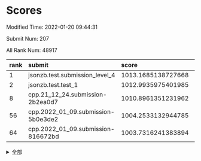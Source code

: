 # Scores

Modified Time: 2022-01-20 09:44:31

Submit Num: 207

All Rank Num: 48917

| rank |               submit               |       score        |       sigma        | pk_num |
| :--- | :--------------------------------- | :----------------- | :----------------- | :----- |
| 1    | jsonzb.test.submission_level_4     | 1013.1685138727668 | 0.8170070641886129 | 942    |
| 2    | jsonzb.test.test_1                 | 1012.9935975401985 | 0.8198760900674756 | 940    |
| 8    | cpp.21_12_24.submission-2b2ea0d7   | 1010.8961351231962 | 0.8056030556203648 | 946    |
| 56   | cpp.2022_01_09.submission-5b0e3de2 | 1004.2533132944785 | 0.7120665476718707 | 951    |
| 64   | cpp.2022_01_09.submission-816672bd | 1003.7316241383894 | 0.7076455996236037 | 941    |


<details>
<summary>全部</summary>

| rank |                 submit                 |       score        |       sigma        | pk_num |
| :--- | :------------------------------------- | :----------------- | :----------------- | :----- |
| 1    | jsonzb.test.submission_level_4         | 1013.1685138727668 | 0.8170070641886129 | 942    |
| 2    | jsonzb.test.test_1                     | 1012.9935975401985 | 0.8198760900674756 | 940    |
| 3    | gobigger.level_3.submission_level_3_37 | 1012.0874303796451 | 0.8098969957063226 | 946    |
| 4    | gobigger.level_3.submission_level_3_41 | 1011.4273332909115 | 0.7621052959774435 | 945    |
| 5    | gobigger.level_3.submission_level_3_38 | 1011.3973741199743 | 0.7670845910112787 | 943    |
| 6    | gobigger.level_3.submission_level_3_24 | 1010.9535231635767 | 0.7899403937183346 | 945    |
| 7    | gobigger.level_3.submission_level_3_33 | 1010.8963881572054 | 0.7827164919504962 | 947    |
| 8    | cpp.21_12_24.submission-2b2ea0d7       | 1010.8961351231962 | 0.8056030556203648 | 946    |
| 9    | gobigger.level_3.submission_level_3_36 | 1010.8811155075093 | 0.8288487229079586 | 947    |
| 10   | gobigger.level_3.submission_level_3_28 | 1010.8395158352008 | 0.7656499364358477 | 943    |
| 11   | gobigger.level_3.submission_level_3_35 | 1010.7940687770578 | 0.7621829062372467 | 941    |
| 12   | gobigger.level_3.submission_level_3_10 | 1010.7480149821141 | 0.7559551901592648 | 949    |
| 13   | gobigger.level_3.submission_level_3_4  | 1010.7290530855772 | 0.7750412672694144 | 948    |
| 14   | gobigger.level_3.submission_level_3_47 | 1010.7251916163045 | 0.7721426904268662 | 942    |
| 15   | gobigger.level_3.submission_level_3_1  | 1010.4983183004771 | 0.7730544879327168 | 949    |
| 16   | gobigger.level_3.submission_level_3_8  | 1010.4617824142692 | 0.7760492006524051 | 948    |
| 17   | gobigger.level_3.submission_level_3_21 | 1010.3254144111302 | 0.7777712151120814 | 947    |
| 18   | gobigger.level_3.submission_level_3_19 | 1010.2950508769177 | 0.755702659626184  | 938    |
| 19   | gobigger.level_3.submission_level_3_20 | 1010.2704545927855 | 0.74624271204392   | 945    |
| 20   | gobigger.level_3.submission_level_3_42 | 1010.2623501261952 | 0.7620440921714375 | 945    |
| 21   | gobigger.level_3.submission_level_3_17 | 1010.2586122080512 | 0.7539430713330496 | 945    |
| 22   | gobigger.level_3.submission_level_3_29 | 1010.1528222057404 | 0.7747273151099007 | 947    |
| 23   | gobigger.level_3.submission_level_3_16 | 1010.1289703324735 | 0.759157694432499  | 946    |
| 24   | gobigger.level_3.submission_level_3_3  | 1009.9449174001517 | 0.7525643583654152 | 946    |
| 25   | gobigger.level_3.submission_level_3_18 | 1009.8929194457716 | 0.7645863891028049 | 944    |
| 26   | gobigger.level_3.submission_level_3_49 | 1009.8834809572427 | 0.7434248004644601 | 945    |
| 27   | gobigger.level_3.submission_level_3_0  | 1009.8092638513598 | 0.7530943622012893 | 949    |
| 28   | gobigger.level_3.submission_level_3_15 | 1009.7397796628868 | 0.7509978299497854 | 945    |
| 29   | gobigger.level_3.submission_level_3_34 | 1009.5396348079072 | 0.7575909753307285 | 952    |
| 30   | gobigger.level_3.submission_level_3_45 | 1009.5365441676608 | 0.7671237698951822 | 948    |
| 31   | gobigger.level_3.submission_level_3_12 | 1009.4898007718331 | 0.7631021846871275 | 948    |
| 32   | gobigger.level_3.submission_level_3_26 | 1009.4595448374856 | 0.7665608434379402 | 946    |
| 33   | gobigger.level_3.submission_level_3_30 | 1009.4367380800168 | 0.7503258055598346 | 947    |
| 34   | gobigger.level_3.submission_level_3_11 | 1009.4313046669162 | 0.7406651876660597 | 944    |
| 35   | gobigger.level_3.submission_level_3_22 | 1009.4294013264266 | 0.7553333773292925 | 950    |
| 36   | gobigger.level_3.submission_level_3_13 | 1009.4247548257057 | 0.7544464687986486 | 942    |
| 37   | gobigger.level_3.submission_level_3_23 | 1009.3896051337628 | 0.7396085544788142 | 948    |
| 38   | gobigger.level_3.submission_level_3_46 | 1009.3314796196556 | 0.7523984279091367 | 949    |
| 39   | gobigger.level_3.submission_level_3_43 | 1009.2891405503948 | 0.7589518877693164 | 952    |
| 40   | gobigger.level_3.submission_level_3_39 | 1009.254183712117  | 0.736462335013738  | 945    |
| 41   | gobigger.level_3.submission_level_3_40 | 1009.2013646966997 | 0.7539293785440757 | 947    |
| 42   | gobigger.level_3.submission_level_3_25 | 1009.0989603166854 | 0.7616876778638533 | 943    |
| 43   | gobigger.level_3.submission_level_3_14 | 1009.0528672111947 | 0.7507586339805292 | 948    |
| 44   | gobigger.level_3.submission_level_3_48 | 1009.0425084171727 | 0.7537925612551168 | 943    |
| 45   | gobigger.level_3.submission_level_3_2  | 1009.0082329926328 | 0.7560656832764575 | 946    |
| 46   | gobigger.level_3.submission_level_3_44 | 1008.9851925179355 | 0.7366862827777793 | 944    |
| 47   | gobigger.level_3.submission_level_3_9  | 1008.8875468494196 | 0.7563060959423243 | 942    |
| 48   | gobigger.level_3.submission_level_3_31 | 1008.863449692572  | 0.7360526988827466 | 947    |
| 49   | gobigger.level_3.submission_level_3_5  | 1008.7692907886113 | 0.7427802240851394 | 943    |
| 50   | gobigger.level_3.submission_level_3_7  | 1008.5286006845533 | 0.7437555082009363 | 946    |
| 51   | gobigger.level_3.submission_level_3_32 | 1008.5282856085172 | 0.7557134245479032 | 948    |
| 52   | gobigger.level_3.submission_level_3_27 | 1008.5192683408175 | 0.7335373758886871 | 942    |
| 53   | gobigger.level_3.submission_level_3_6  | 1008.0624512379019 | 0.7449763334411154 | 943    |
| 54   | gobigger.level_1.submission_level_1_10 | 1004.9047064504537 | 0.7153577267806782 | 945    |
| 55   | gobigger.level_1.submission_level_1_23 | 1004.5833649272845 | 0.7113856986161198 | 949    |
| 56   | cpp.2022_01_09.submission-5b0e3de2     | 1004.2533132944785 | 0.7120665476718707 | 951    |
| 57   | gobigger.level_1.submission_level_1_40 | 1003.982651400251  | 0.7215879933172217 | 946    |
| 58   | gobigger.level_1.submission_level_1_35 | 1003.9698266626733 | 0.7224562903213816 | 945    |
| 59   | gobigger.level_1.submission_level_1_46 | 1003.9391900354989 | 0.7214223098613178 | 946    |
| 60   | gobigger.level_1.submission_level_1_19 | 1003.871166213447  | 0.7183947278667431 | 937    |
| 61   | gobigger.level_1.submission_level_1_33 | 1003.860150681189  | 0.7151451581397611 | 947    |
| 62   | gobigger.level_1.submission_level_1_21 | 1003.8542416042108 | 0.7156776842724902 | 948    |
| 63   | gobigger.level_1.submission_level_1_20 | 1003.75819465896   | 0.7085398633309696 | 944    |
| 64   | cpp.2022_01_09.submission-816672bd     | 1003.7316241383894 | 0.7076455996236037 | 941    |
| 65   | gobigger.level_1.submission_level_1_28 | 1003.6877484293472 | 0.7303888494301781 | 946    |
| 66   | gobigger.level_1.submission_level_1_43 | 1003.6794273139551 | 0.7199359716349123 | 945    |
| 67   | gobigger.level_1.submission_level_1_25 | 1003.6769677990876 | 0.7089554355172304 | 945    |
| 68   | gobigger.level_1.submission_level_1_29 | 1003.60074643009   | 0.7196186589402256 | 946    |
| 69   | gobigger.level_1.submission_level_1_41 | 1003.5999744454125 | 0.711857422799645  | 946    |
| 70   | gobigger.level_1.submission_level_1_2  | 1003.5938712205188 | 0.7149652811917517 | 948    |
| 71   | gobigger.level_1.submission_level_1_24 | 1003.5400933125176 | 0.7066342806845861 | 946    |
| 72   | gobigger.level_1.submission_level_1_37 | 1003.442088224003  | 0.7274110118996481 | 944    |
| 73   | gobigger.level_1.submission_level_1_30 | 1003.4143007930678 | 0.7054130495504224 | 947    |
| 74   | gobigger.level_1.submission_level_1_39 | 1003.4053173274367 | 0.7047613683348275 | 942    |
| 75   | gobigger.level_1.submission_level_1_45 | 1003.386672974164  | 0.7045892255866464 | 946    |
| 76   | gobigger.level_1.submission_level_1_0  | 1003.3686382589779 | 0.7172096787068424 | 941    |
| 77   | gobigger.level_1.submission_level_1_38 | 1003.2714379933988 | 0.7197796641744255 | 948    |
| 78   | gobigger.level_1.submission_level_1_4  | 1003.2442331914893 | 0.7101811860143151 | 948    |
| 79   | gobigger.level_1.submission_level_1_1  | 1003.1551240541439 | 0.7102216994793787 | 951    |
| 80   | gobigger.level_1.submission_level_1_11 | 1003.1390220262565 | 0.7236792870014345 | 947    |
| 81   | gobigger.level_1.submission_level_1_27 | 1003.0642479440091 | 0.7059026059270282 | 947    |
| 82   | gobigger.level_1.submission_level_1_18 | 1003.0398597470461 | 0.7064736382390834 | 941    |
| 83   | gobigger.level_1.submission_level_1_34 | 1002.9933285502204 | 0.7133355500550416 | 948    |
| 84   | gobigger.level_1.submission_level_1_16 | 1002.967570023177  | 0.7262394696120564 | 946    |
| 85   | gobigger.level_1.submission_level_1_49 | 1002.9020084304735 | 0.7186804449101917 | 941    |
| 86   | gobigger.level_1.submission_level_1_5  | 1002.9019240154421 | 0.7110775657681041 | 945    |
| 87   | gobigger.level_1.submission_level_1_42 | 1002.8467873926859 | 0.7188563793040227 | 949    |
| 88   | gobigger.level_1.submission_level_1_47 | 1002.8199630729473 | 0.7177065061822205 | 945    |
| 89   | gobigger.level_1.submission_level_1_8  | 1002.7928116238089 | 0.71123159049396   | 944    |
| 90   | gobigger.level_1.submission_level_1_9  | 1002.7827910715745 | 0.7039025776963027 | 941    |
| 91   | gobigger.level_1.submission_level_1_17 | 1002.7309990868088 | 0.709492713964407  | 948    |
| 92   | gobigger.level_1.submission_level_1_15 | 1002.7106377783314 | 0.7095431478255468 | 944    |
| 93   | gobigger.level_1.submission_level_1_14 | 1002.7072786557453 | 0.7161486536279914 | 943    |
| 94   | gobigger.level_1.submission_level_1_3  | 1002.6905679059681 | 0.7025653677895365 | 944    |
| 95   | gobigger.level_1.submission_level_1_36 | 1002.6747247181335 | 0.7127738924107221 | 947    |
| 96   | gobigger.level_1.submission_level_1_31 | 1002.4425790037125 | 0.7011469722671737 | 949    |
| 97   | gobigger.level_1.submission_level_1_44 | 1002.3022347869116 | 0.7202614727572815 | 944    |
| 98   | gobigger.level_1.submission_level_1_7  | 1002.1627497384962 | 0.7200587565605865 | 949    |
| 99   | gobigger.level_1.submission_level_1_6  | 1002.1548966406535 | 0.7181381988222075 | 945    |
| 100  | gobigger.level_1.submission_level_1_32 | 1002.1229380062013 | 0.7065385298612814 | 947    |
| 101  | gobigger.level_1.submission_level_1_26 | 1002.0354397626277 | 0.7095588782838947 | 941    |
| 102  | gobigger.level_1.submission_level_1_22 | 1001.9421646472911 | 0.7062990709981801 | 945    |
| 103  | gobigger.level_1.submission_level_1_13 | 1001.7845619278147 | 0.707003289113129  | 940    |
| 104  | gobigger.level_1.submission_level_1_12 | 1001.7125668878912 | 0.7161501024442314 | 951    |
| 105  | gobigger.level_1.submission_level_1_48 | 1001.5975829035144 | 0.7137497212922979 | 945    |
| 106  | gobigger.random.submission_random_9    | 997.9599028445695  | 0.7076327102541708 | 942    |
| 107  | gobigger.random.submission_random_15   | 997.6846468971935  | 0.7065397297594055 | 944    |
| 108  | gobigger.random.submission_random_3    | 997.1920839976915  | 0.7136725107185466 | 950    |
| 109  | gobigger.random.submission_random_45   | 997.0159473843684  | 0.7093459567486678 | 944    |
| 110  | gobigger.random.submission_random_40   | 996.9502793741545  | 0.7077405715294519 | 948    |
| 111  | gobigger.random.submission_random_28   | 996.7594214310035  | 0.702847579109875  | 948    |
| 112  | gobigger.random.submission_random_26   | 996.7196904460508  | 0.6993937973921264 | 943    |
| 113  | gobigger.random.submission_random_6    | 996.7025860177552  | 0.7209351836900109 | 944    |
| 114  | gobigger.random.submission_random_20   | 996.6297818727926  | 0.7069450527759736 | 947    |
| 115  | gobigger.random.submission_random_49   | 996.5541074831496  | 0.703010581516473  | 947    |
| 116  | gobigger.random.submission_random_4    | 996.5093540503074  | 0.7163180906621761 | 945    |
| 117  | gobigger.random.submission_random_1    | 996.4603221695721  | 0.6958123652291969 | 947    |
| 118  | gobigger.random.submission_random_35   | 996.4413668385629  | 0.7077289261973911 | 943    |
| 119  | gobigger.random.submission_random_36   | 996.4191900954036  | 0.7181010592077005 | 946    |
| 120  | gobigger.random.submission_random_18   | 996.4135108734325  | 0.7089825811798077 | 944    |
| 121  | gobigger.random.submission_random_47   | 996.4119724117259  | 0.7026457146373557 | 948    |
| 122  | gobigger.random.submission_random_34   | 996.4026601573812  | 0.7037471707002985 | 943    |
| 123  | gobigger.random.submission_random_46   | 996.2948430919834  | 0.7153266333410817 | 941    |
| 124  | gobigger.random.submission_random_24   | 996.2683518093168  | 0.7116823425135572 | 942    |
| 125  | gobigger.random.submission_random_10   | 996.2593592984147  | 0.7055411725181423 | 948    |
| 126  | gobigger.random.submission_random_32   | 996.1928452490636  | 0.7041281167389114 | 948    |
| 127  | gobigger.random.submission_random_48   | 996.1118039369853  | 0.6987481230041404 | 945    |
| 128  | gobigger.random.submission_random_16   | 996.1047216101396  | 0.7110284395192524 | 949    |
| 129  | gobigger.random.submission_random_2    | 996.0800287560751  | 0.7130998693643105 | 945    |
| 130  | gobigger.random.submission_random_30   | 996.030050214122   | 0.7102769829475198 | 946    |
| 131  | gobigger.random.submission_random_39   | 996.0160923749461  | 0.7030056045474609 | 946    |
| 132  | gobigger.random.submission_random_14   | 996.0030260483236  | 0.7119789880600199 | 942    |
| 133  | gobigger.random.submission_random_13   | 995.9868612997674  | 0.7317592543583364 | 951    |
| 134  | gobigger.random.submission_random_11   | 995.9286146328636  | 0.7187498420116095 | 945    |
| 135  | gobigger.random.submission_random_37   | 995.8509057406227  | 0.7035730768661332 | 948    |
| 136  | gobigger.random.submission_random_0    | 995.8203363496758  | 0.7118538547954033 | 939    |
| 137  | gobigger.random.submission_random_22   | 995.7983146653019  | 0.7094529932716036 | 947    |
| 138  | gobigger.random.submission_random_25   | 995.721956554856   | 0.7109583367837706 | 947    |
| 139  | gobigger.random.submission_random_23   | 995.6799203736873  | 0.6914007297656136 | 947    |
| 140  | gobigger.random.submission_random_31   | 995.6778825908946  | 0.7188716088205542 | 947    |
| 141  | gobigger.random.submission_random_38   | 995.6291936944349  | 0.70676808170751   | 946    |
| 142  | gobigger.random.submission_random_44   | 995.6129796675874  | 0.7091250983463321 | 942    |
| 143  | gobigger.random.submission_random_19   | 995.5647601094162  | 0.7155580367496012 | 943    |
| 144  | gobigger.random.submission_random_12   | 995.5476334210753  | 0.7182251174967814 | 946    |
| 145  | gobigger.random.submission_random_29   | 995.5352871064694  | 0.7083477964363071 | 941    |
| 146  | gobigger.random.submission_random_42   | 995.5171437381019  | 0.7076749199786229 | 940    |
| 147  | gobigger.random.submission_random_7    | 995.4948868152305  | 0.7180551356588825 | 944    |
| 148  | gobigger.random.submission_random_27   | 995.4833099483845  | 0.7075891756394318 | 939    |
| 149  | gobigger.random.submission_random_17   | 995.42858675448    | 0.7027170943507296 | 948    |
| 150  | gobigger.random.submission_random_5    | 995.4180594586616  | 0.7093737085842928 | 943    |
| 151  | gobigger.random.submission_random_41   | 995.2444621471752  | 0.7228108427802756 | 943    |
| 152  | gobigger.random.submission_random_33   | 994.7867397193787  | 0.7180266404308402 | 939    |
| 153  | gobigger.random.submission_random_43   | 994.7151424718897  | 0.7197237142585395 | 942    |
| 154  | gobigger.level_2.submission_level_2_20 | 994.6644623032668  | 0.7302471042432352 | 942    |
| 155  | gobigger.random.submission_random_21   | 994.3647042741115  | 0.7010178990676311 | 948    |
| 156  | gobigger.level_2.submission_level_2_41 | 994.1225164046728  | 0.7240535129179411 | 944    |
| 157  | gobigger.level_2.submission_level_2_22 | 993.8827464871331  | 0.7331960838229021 | 947    |
| 158  | gobigger.random.submission_random_8    | 993.8316506362404  | 0.7498744123491166 | 950    |
| 159  | gobigger.level_2.submission_level_2_10 | 993.4201847308613  | 0.7347501795730588 | 942    |
| 160  | gobigger.level_2.submission_level_2_33 | 993.1946937667562  | 0.760387515501811  | 946    |
| 161  | gobigger.level_2.submission_level_2_4  | 993.1574715546864  | 0.735005488240251  | 945    |
| 162  | gobigger.level_2.submission_level_2_8  | 993.1565003634602  | 0.7542094726688058 | 947    |
| 163  | gobigger.level_2.submission_level_2_45 | 993.1144962164489  | 0.7337074077137569 | 949    |
| 164  | gobigger.level_2.submission_level_2_0  | 993.0329875795546  | 0.7535859552501677 | 944    |
| 165  | gobigger.level_2.submission_level_2_28 | 992.9933573847779  | 0.7307576487518129 | 945    |
| 166  | gobigger.level_2.submission_level_2_17 | 992.931994126974   | 0.732364169361098  | 941    |
| 167  | gobigger.level_2.submission_level_2_14 | 992.7104595511744  | 0.7500145443778847 | 946    |
| 168  | gobigger.level_2.submission_level_2_32 | 992.6614679950707  | 0.7391434880651115 | 943    |
| 169  | gobigger.level_2.submission_level_2_40 | 992.616613081637   | 0.7506649946882391 | 949    |
| 170  | gobigger.level_2.submission_level_2_3  | 992.5998845819803  | 0.7503914183519299 | 947    |
| 171  | gobigger.level_2.submission_level_2_13 | 992.5307462841142  | 0.7535172149957322 | 947    |
| 172  | gobigger.level_2.submission_level_2_42 | 992.4966561895608  | 0.7655827727549375 | 946    |
| 173  | gobigger.level_2.submission_level_2_47 | 992.453307923061   | 0.7330525613525645 | 940    |
| 174  | gobigger.level_2.submission_level_2_29 | 992.4240878737927  | 0.7556194122428306 | 942    |
| 175  | gobigger.level_2.submission_level_2_34 | 992.4163776999294  | 0.7385205813832296 | 948    |
| 176  | gobigger.level_2.submission_level_2_23 | 992.3444589889912  | 0.7338041589702297 | 950    |
| 177  | gobigger.level_2.submission_level_2_46 | 992.3279076175801  | 0.747180391601574  | 946    |
| 178  | gobigger.level_2.submission_level_2_30 | 992.2285132237015  | 0.7260094824986391 | 949    |
| 179  | gobigger.level_2.submission_level_2_35 | 992.1633710880905  | 0.7206181698845362 | 948    |
| 180  | gobigger.level_2.submission_level_2_31 | 992.1558093191568  | 0.7320816113446562 | 949    |
| 181  | gobigger.level_2.submission_level_2_36 | 992.1477152728608  | 0.738457242320259  | 945    |
| 182  | gobigger.level_2.submission_level_2_44 | 992.1022706193933  | 0.7359097500871047 | 941    |
| 183  | gobigger.level_2.submission_level_2_11 | 992.0956757195304  | 0.7601621265508346 | 945    |
| 184  | gobigger.level_2.submission_level_2_5  | 992.0761874223057  | 0.7517400683153858 | 950    |
| 185  | gobigger.level_2.submission_level_2_24 | 992.0569106927135  | 0.7358670495291533 | 944    |
| 186  | gobigger.level_2.submission_level_2_16 | 992.0196809980915  | 0.7432810840969984 | 949    |
| 187  | gobigger.level_2.submission_level_2_39 | 991.9380963945129  | 0.7437180530260079 | 945    |
| 188  | gobigger.level_2.submission_level_2_27 | 991.8405725218923  | 0.7550427053783741 | 944    |
| 189  | gobigger.level_2.submission_level_2_1  | 991.792958864554   | 0.7319104445838052 | 948    |
| 190  | gobigger.level_2.submission_level_2_43 | 991.7262330965781  | 0.7601197744124107 | 948    |
| 191  | gobigger.level_2.submission_level_2_25 | 991.6751675121512  | 0.7540475578348056 | 941    |
| 192  | gobigger.level_2.submission_level_2_26 | 991.653661965303   | 0.7414447450246001 | 946    |
| 193  | gobigger.level_2.submission_level_2_37 | 991.3491115120531  | 0.7442029111262383 | 944    |
| 194  | gobigger.level_2.submission_level_2_7  | 991.3458262869934  | 0.7584926815305231 | 940    |
| 195  | gobigger.level_2.submission_level_2_2  | 991.3079769412983  | 0.7626961768624245 | 944    |
| 196  | gobigger.level_2.submission_level_2_15 | 991.2317018059655  | 0.7568876812795211 | 946    |
| 197  | gobigger.level_2.submission_level_2_21 | 991.2048991686195  | 0.7485897071059862 | 946    |
| 198  | gobigger.level_2.submission_level_2_49 | 991.1528364375803  | 0.7402388831296048 | 941    |
| 199  | gobigger.level_2.submission_level_2_18 | 991.0203932045504  | 0.7555600301921939 | 945    |
| 200  | gobigger.level_2.submission_level_2_19 | 990.9013059555809  | 0.7543464921787759 | 950    |
| 201  | gobigger.level_2.submission_level_2_9  | 990.8835031079351  | 0.7763078207190542 | 942    |
| 202  | gobigger.level_2.submission_level_2_12 | 990.8237652812866  | 0.775445060697908  | 943    |
| 203  | gobigger.level_2.submission_level_2_6  | 990.3962056136172  | 0.758118907616555  | 943    |
| 204  | gobigger.level_2.submission_level_2_38 | 990.309558895156   | 0.782962735488364  | 945    |
| 205  | gobigger.level_2.submission_level_2_48 | 990.0493901649025  | 0.7842046856814715 | 949    |
| 206  | gobigger.none.submission_none_1        | 976.8187319506778  | 1.449684666613859  | 938    |
| 207  | gobigger.none.submission_none_0        | 975.4305302467112  | 1.550928195734498  | 937    |

</details>